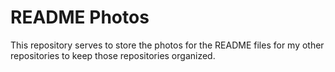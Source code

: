 # README Photos

This repository serves to store the photos for the README files for my other repositories to keep those repositories organized.
